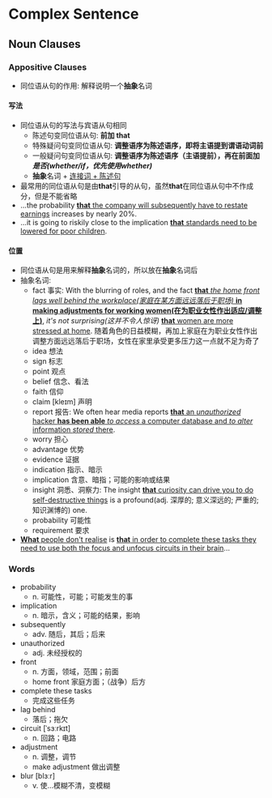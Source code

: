 # Complex Sentence

## Noun Clauses

### Appositive Clauses

- 同位语从句的作用: 解释说明一个**抽象**名词

#### 写法

- 同位语从句的写法与宾语从句相同
    - 陈述句变同位语从句: **前加 that**
    - 特殊疑问句变同位语从句: **调整语序为陈述语序，即将主语提到谓语动词前**
    - 一般疑问句变同位语从句: **调整语序为陈述语序（主语提前），再在前面加*是否(whether/if，优先使用whether)***
    - **抽象**名词 + <ins>连接词 + 陈述句</ins>
- 最常用的同位语从句是由**that**引导的从句，虽然**that**在同位语从句中不作成分，但是不能省略
- ...the probability <ins>**that** the company will subsequently have to restate earnings</ins> increases by nearly 20%.
- ...it is going to riskily close to the implication <ins>**that** standards need to be lowered for poor children</ins>.

#### 位置

- 同位语从句是用来解释**抽象**名词的，所以放在**抽象**名词后
- 抽象名词:
    - fact 事实: With the blurring of roles, and the fact <ins>**that** *the home front lags well behind the workplace(家庭在某方面远远落后于职场)* **in making adjustments for working women(在为职业女性作出适应/调整上)**</ins>, *it's not surprising(这并不令人惊讶)* <ins>**that** women are more stressed at home</ins>. 随着角色的日益模糊，再加上家庭在为职业女性作出调整方面远远落后于职场，女性在家里承受更多压力这一点就不足为奇了
    - idea 想法
    - sign 标志
    - point 观点
    - belief 信念、看法
    - faith 信仰
    - claim [kleɪm] 声明
    - report 报告: We often hear media reports <ins>**that** an *unauthorized* hacker **has been able** *to access* a computer database and *to alter* information *stored* there</ins>.
    - worry 担心
    - advantage 优势
    - evidence 证据
    - indication 指示、暗示
    - implication 含意、暗指；可能的影响或结果
    - insight 洞悉、洞察力: The insight <ins>**that** curiosity can drive you to do self-destructive things</ins> is a profound(adj. 深厚的; 意义深远的; 严重的; 知识渊博的) one.
    - probability 可能性
    - requirement 要求
- <ins>**What** people don't realise</ins> is <ins>**that** in order to complete these tasks they need to use both the focus and unfocus circuits in their brain</ins>...

### Words

- probability
    - n. 可能性，可能；可能发生的事
- implication
    - n. 暗示，含义；可能的结果，影响
- subsequently
    - adv. 随后，其后；后来
- unauthorized
    - adj. 未经授权的
- front
    - n. 方面，领域，范围；前面
    - home front 家庭方面；（战争）后方
- complete these tasks
    - 完成这些任务
- lag behind
    - 落后；拖欠
- circuit [ˈsɜːrkɪt]
    - n. 回路；电路
- adjustment
    - n. 调整，调节
    - make adjustment 做出调整
- blur [blɜːr]
    - v. 使...模糊不清，变模糊
